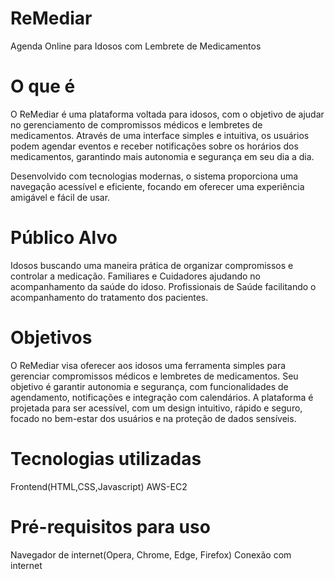 # ReMediar
Agenda Online para Idosos com Lembrete de Medicamentos

# O que é
O ReMediar é uma plataforma voltada para idosos, com o objetivo de ajudar no gerenciamento de compromissos médicos e lembretes de medicamentos. Através de uma interface simples e intuitiva, os usuários podem agendar eventos e receber notificações sobre os horários dos medicamentos, garantindo mais autonomia e segurança em seu dia a dia.

Desenvolvido com tecnologias modernas, o sistema proporciona uma navegação acessível e eficiente, focando em oferecer uma experiência amigável e fácil de usar.

# Público Alvo

Idosos buscando uma maneira prática de organizar compromissos e controlar a medicação.
Familiares e Cuidadores ajudando no acompanhamento da saúde do idoso.
Profissionais de Saúde facilitando o acompanhamento do tratamento dos pacientes.

# Objetivos
O ReMediar visa oferecer aos idosos uma ferramenta simples para gerenciar compromissos médicos e lembretes de medicamentos. Seu objetivo é garantir autonomia e segurança, com funcionalidades de agendamento, notificações e integração com calendários. A plataforma é projetada para ser acessível, com um design intuitivo, rápido e seguro, focado no bem-estar dos usuários e na proteção de dados sensíveis.

# Tecnologias utilizadas
Frontend(HTML,CSS,Javascript)
AWS-EC2

# Pré-requisitos para uso
Navegador de internet(Opera, Chrome, Edge, Firefox)
Conexão com internet
